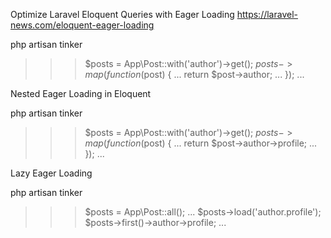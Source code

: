 Optimize Laravel Eloquent Queries with Eager Loading
https://laravel-news.com/eloquent-eager-loading

php artisan tinker

>>> $posts = App\Post::with('author')->get();
>>> $posts->map(function ($post) {
...     return $post->author;
... });
...

Nested Eager Loading in Eloquent

php artisan tinker

>>> $posts = App\Post::with('author')->get();
>>> $posts->map(function ($post) {
...     return $post->author->profile;
... });
...

Lazy Eager Loading

php artisan tinker

>>> $posts = App\Post::all();
...
>>> $posts->load('author.profile');
>>> $posts->first()->author->profile;
...
